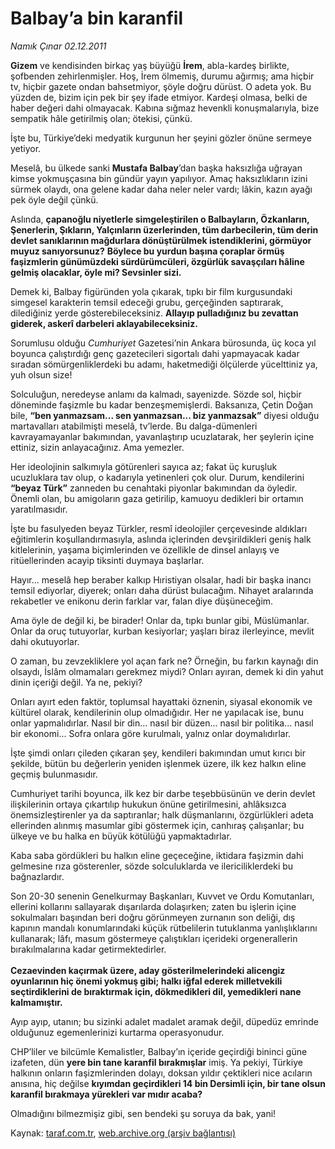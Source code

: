 # Balbay’a bin karanfil

*Namık Çınar 02.12.2011*

<div class="yazi"><p><b>Gizem</b> ve kendisinden birkaç yaş büyüğü <b>İrem</b>, abla-kardeş birlikte, şofbenden zehirlenmişler. Hoş, İrem ölmemiş, durumu ağırmış; ama hiçbir tv, hiçbir gazete ondan bahsetmiyor, şöyle doğru dürüst. O adeta yok. Bu yüzden de, bizim için pek bir şey ifade etmiyor. Kardeşi olmasa, belki de haber değeri dahi olmayacak. Kabına sığmaz hevenkli konuşmalarıyla, bize sempatik hâle getirilmiş olan; ötekisi, çünkü.</p>
<p>İşte bu, Türkiye’deki medyatik kurgunun her şeyini gözler önüne sermeye yetiyor.</p>
<p>Meselâ, bu ülkede sanki <b>Mustafa Balbay</b>’dan başka haksızlığa uğrayan kimse yokmuşçasına bin gündür yayın yapılıyor. Amaç haksızlıkların izini sürmek olaydı, ona gelene kadar daha neler neler vardı; lâkin, kazın ayağı pek öyle değil çünkü.</p>
<p>Aslında, <b>çapanoğlu niyetlerle simgeleştirilen o Balbayların, Özkanların, Şenerlerin, Şıkların, Yalçınların üzerlerinden, tüm darbecilerin, tüm derin devlet sanıklarının mağdurlara dönüştürülmek istendiklerini, görmüyor muyuz sanıyorsunuz?</b> <b>Böylece bu yurdun başına çoraplar örmüş faşizmlerin günümüzdeki sürdürümcüleri, özgürlük savaşçıları hâline gelmiş olacaklar, öyle mi? Sevsinler sizi.</b></p>
<p>Demek ki, Balbay figüründen yola çıkarak, tıpkı bir film kurgusundaki simgesel karakterin temsil edeceği grubu, gerçeğinden saptırarak, dilediğiniz yerde gösterebileceksiniz. <b>Allayıp pulladığınız bu zevattan giderek, askerî darbeleri aklayabileceksiniz.</b></p>
<p>Sorumlusu olduğu <i>Cumhuriyet</i> Gazetesi’nin Ankara bürosunda, üç koca yıl boyunca çalıştırdığı genç gazetecileri sigortalı dahi yapmayacak kadar sıradan sömürgenliklerdeki bu adamı, haketmediği ölçülerde yücelttiniz ya, yuh olsun size!</p>
<p>Solculuğun, neredeyse anlamı da kalmadı, sayenizde. Sözde sol, hiçbir döneminde faşizmle bu kadar benzeşmemişlerdi. Baksanıza, Çetin Doğan bile, <b>“ben yanmazsam... sen yanmazsan... biz yanmazsak”</b> diyesi olduğu martavalları atabilmişti meselâ, tv’lerde. Bu dalga-dümenleri kavrayamayanlar bakımından, yavanlaştırıp ucuzlatarak, her şeylerin içine ettiniz, sizin anlayacağınız. Ama yemezler.</p>
<p>Her ideolojinin salkımıyla götürenleri sayıca az; fakat üç kuruşluk ucuzluklara tav olup, o kadarıyla yetinenleri çok olur. Durum, kendilerini <b>“beyaz Türk”</b> zanneden bu cenahtaki piyonlar bakımından da öyledir. Önemli olan, bu amigoların gaza getirilip, kamuoyu dedikleri bir ortamın yaratılmasıdır.</p>
<p>İşte bu fasulyeden beyaz Türkler, resmî ideolojiler çerçevesinde aldıkları eğitimlerin koşullandırmasıyla, aslında içlerinden devşirildikleri geniş halk kitlelerinin, yaşama biçimlerinden ve özellikle de dinsel anlayış ve ritüellerinden acayip tiksinti duymaya başlarlar.</p>
<p>Hayır... meselâ hep beraber kalkıp Hıristiyan olsalar, hadi bir başka inancı temsil ediyorlar, diyerek; onları daha dürüst bulacağım. Nihayet aralarında rekabetler ve enikonu derin farklar var, falan diye düşüneceğim.</p>
<p>Ama öyle de değil ki, be birader! Onlar da, tıpkı bunlar gibi, Müslümanlar. Onlar da oruç tutuyorlar, kurban kesiyorlar; yaşları biraz ilerleyince, mevlit dahi okutuyorlar.</p>
<p>O zaman, bu zevzekliklere yol açan fark ne? Örneğin, bu farkın kaynağı din olsaydı, İslâm olmamaları gerekmez miydi? Onları ayıran, demek ki din yahut dinin içeriği değil. Ya ne, pekiyi?</p>
<p>Onları ayırt eden faktör, toplumsal hayattaki öznenin, siyasal ekonomik ve kültürel olarak, kendilerinin olup olmadığıdır. Her ne yapılacak ise, bunu onlar yapmalıdırlar. Nasıl bir din... nasıl bir düzen... nasıl bir politika... nasıl bir ekonomi... Sofra onlara göre kurulmalı, yalnız onlar doymalıdırlar.</p>
<p>İşte şimdi onları çileden çıkaran şey, kendileri bakımından umut kırıcı bir şekilde, bütün bu değerlerin yeniden işlenmek üzere, ilk kez halkın eline geçmiş bulunmasıdır.</p>
<p>Cumhuriyet tarihi boyunca, ilk kez bir darbe teşebbüsünün ve derin devlet ilişkilerinin ortaya çıkartılıp hukukun önüne getirilmesini, ahlâksızca önemsizleştirenler ya da saptıranlar; halk düşmanlarını, özgürlükleri adeta ellerinden alınmış masumlar gibi göstermek için, canhıraş çalışanlar; bu ülkeye ve bu halka en büyük kötülüğü yapmaktadırlar.</p>
<p>Kaba saba gördükleri bu halkın eline geçeceğine, iktidara faşizmin dahi gelmesine rıza gösterenler, sözde solculuklarda ve ilericiliklerdeki bu bağnazlardır.</p>
<p>Son 20-30 senenin Genelkurmay Başkanları, Kuvvet ve Ordu Komutanları, ellerini kollarını sallayarak dışarılarda dolaşırken; zaten bu işlerin içine sokulmaları başından beri doğru görünmeyen zurnanın son deliği, dış kapının mandalı konumlarındaki küçük rütbelilerin tutuklanma yanlışlıklarını kullanarak; lâfı, masum göstermeye çalıştıkları içerideki orgenerallerin bırakılmalarına kadar getirmektedirler.<br/><br/><b>Cezaevinden kaçırmak üzere, aday gösterilmelerindeki alicengiz oyunlarının hiç önemi yokmuş gibi; halkı iğfal ederek milletvekili seçtirdiklerini de bıraktırmak için, dökmedikleri dil, yemedikleri nane kalmamıştır.</b></p>
<p>Ayıp ayıp, utanın; bu sizinki adalet madalet aramak değil, düpedüz emrinde olduğunuz egemenlerinizi kurtarma operasyonudur.</p>
<p>CHP’liler ve bilcümle Kemalistler, Balbay’ın içeride geçirdiği bininci güne izafeten, dün <b>yere bin tane karanfil bırakmışlar</b> imiş. Ya pekiyi, Türkiye halkının onların faşizmlerinden dolayı, doksan yıldır çektikleri nice acıların anısına, hiç değilse <b>kıyımdan geçirdikleri 14 bin Dersimli için, bir tane olsun karanfil bırakmaya yürekleri var mıdır acaba?</b></p>
<p>Olmadığını bilmezmişiz gibi, sen bendeki şu soruya da bak, yani!</p>
</div>

Kaynak: [taraf.com.tr](http://www.taraf.com.tr/namik-cinar/makale-balbay-a-bin-karanfil.htm), [web.archive.org (arşiv bağlantısı)](http://web.archive.org/web/20130623200034/http://www.taraf.com.tr/namik-cinar/makale-balbay-a-bin-karanfil.htm)
